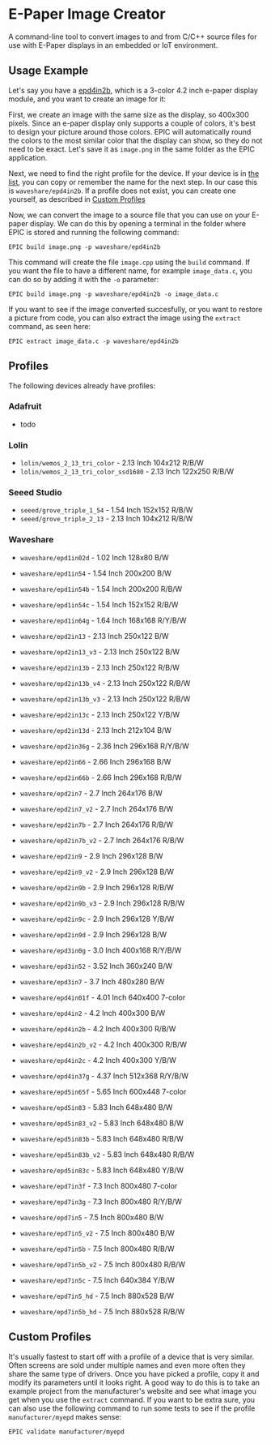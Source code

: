 # E-Paper Image Creator
A command-line tool to convert images to and from C/C++ source files for use with E-Paper displays in an embedded or IoT environment.

## Usage Example
Let's say you have a [epd4in2b](https://www.waveshare.com/product/4.2inch-e-paper-module-b.htm), which is a 3-color 4.2 inch e-paper display module, and you want to create an image for it:

First, we create an image with the same size as the display, so 400x300 pixels. Since an e-paper display only supports a couple of colors, it's best to design your picture around those colors. EPIC will automatically round the colors to the most similar color that the display can show, so they do not need to be exact. Let's save it as `image.png` in the same folder as the EPIC application.

Next, we need to find the right profile for the device. If your device is in [the list](#profiles), you can copy or remember the name for the next step. In our case this is `waveshare/epd4in2b`. If a profile does not exist, you can create one yourself, as described in [Custom Profiles](#custom-profiles)

Now, we can convert the image to a source file that you can use on your E-paper display. We can do this by opening a terminal in the folder where EPIC is stored and running the following command:

    EPIC build image.png -p waveshare/epd4in2b

This command will create the file `image.cpp` using the `build` command. If you want the file to have a different name, for example `image_data.c`, you can do so by adding it with the `-o` parameter:

    EPIC build image.png -p waveshare/epd4in2b -o image_data.c

If you want to see if the image converted succesfully, or you want to restore a picture from code, you can also extract the image using the `extract` command, as seen here:

    EPIC extract image_data.c -p waveshare/epd4in2b

## Profiles
The following devices already have profiles:

### Adafruit
 - todo

### Lolin
 - `lolin/wemos_2_13_tri_color` - 2.13 Inch 104x212  R/B/W
 - `lolin/wemos_2_13_tri_color_ssd1680` - 2.13 Inch 122x250  R/B/W

### Seeed Studio
 - `seeed/grove_triple_1_54` - 1.54 Inch 152x152  R/B/W
 - `seeed/grove_triple_2_13` - 2.13 Inch 104x212  R/B/W

### Waveshare
 - `waveshare/epd1in02d` - 1.02 Inch 128x80  B/W
 
 - `waveshare/epd1in54` - 1.54 Inch 200x200  B/W
 - `waveshare/epd1in54b` - 1.54 Inch 200x200  R/B/W
 - `waveshare/epd1in54c` - 1.54 Inch 152x152  R/B/W
 
 - `waveshare/epd1in64g` - 1.64 Inch 168x168  R/Y/B/W

 - `waveshare/epd2in13` - 2.13 Inch 250x122  B/W
 - `waveshare/epd2in13_v3` - 2.13 Inch 250x122  B/W
 - `waveshare/epd2in13b` - 2.13 Inch 250x122  R/B/W
 - `waveshare/epd2in13b_v4` - 2.13 Inch 250x122  R/B/W
 - `waveshare/epd2in13b_v3` - 2.13 Inch 250x122  R/B/W
 - `waveshare/epd2in13c` - 2.13 Inch 250x122  Y/B/W
 - `waveshare/epd2in13d` - 2.13 Inch 212x104  B/W

 - `waveshare/epd2in36g` - 2.36 Inch 296x168  R/Y/B/W

 - `waveshare/epd2in66` - 2.66 Inch 296x168  B/W
 - `waveshare/epd2in66b` - 2.66 Inch 296x168  R/B/W

 - `waveshare/epd2in7` - 2.7 Inch 264x176  B/W
 - `waveshare/epd2in7_v2` - 2.7 Inch 264x176  B/W
 - `waveshare/epd2in7b` - 2.7 Inch 264x176  R/B/W
 - `waveshare/epd2in7b_v2` - 2.7 Inch 264x176  R/B/W

 - `waveshare/epd2in9` - 2.9 Inch 296x128  B/W
 - `waveshare/epd2in9_v2` - 2.9 Inch 296x128  B/W
 - `waveshare/epd2in9b` - 2.9 Inch 296x128  R/B/W
 - `waveshare/epd2in9b_v3` - 2.9 Inch 296x128  R/B/W
 - `waveshare/epd2in9c` - 2.9 Inch 296x128  Y/B/W
 - `waveshare/epd2in9d` - 2.9 Inch 296x128  B/W
 
 - `waveshare/epd3in0g` - 3.0 Inch 400x168  R/Y/B/W

 - `waveshare/epd3in52` - 3.52 Inch 360x240  B/W

 - `waveshare/epd3in7` - 3.7 Inch 480x280  B/W
  
 - `waveshare/epd4in01f` - 4.01 Inch 640x400  7-color

 - `waveshare/epd4in2` - 4.2 Inch 400x300  B/W
 - `waveshare/epd4in2b` - 4.2 Inch 400x300  R/B/W
 - `waveshare/epd4in2b_v2` - 4.2 Inch 400x300  R/B/W
 - `waveshare/epd4in2c` - 4.2 Inch 400x300  Y/B/W

 - `waveshare/epd4in37g` - 4.37 Inch 512x368  R/Y/B/W

 - `waveshare/epd5in65f` - 5.65 Inch 600x448 7-color

 - `waveshare/epd5in83` - 5.83 Inch 648x480  B/W
 - `waveshare/epd5in83_v2` - 5.83 Inch 648x480  B/W
 - `waveshare/epd5in83b` - 5.83 Inch 648x480  R/B/W
 - `waveshare/epd5in83b_v2` - 5.83 Inch 648x480  R/B/W
 - `waveshare/epd5in83c` - 5.83 Inch 648x480  Y/B/W
 
 - `waveshare/epd7in3f` - 7.3 Inch 800x480  7-color
 - `waveshare/epd7in3g` - 7.3 Inch 800x480  R/Y/B/W

 - `waveshare/epd7in5` - 7.5 Inch 800x480  B/W
 - `waveshare/epd7in5_v2` - 7.5 Inch 800x480  B/W
 - `waveshare/epd7in5b` - 7.5 Inch 800x480  R/B/W
 - `waveshare/epd7in5b_v2` - 7.5 Inch 800x480  R/B/W
 - `waveshare/epd7in5c` - 7.5 Inch 640x384  Y/B/W
 - `waveshare/epd7in5_hd` - 7.5 Inch 880x528  B/W
 - `waveshare/epd7in5b_hd` - 7.5 Inch 880x528  R/B/W

## Custom Profiles
It's usually fastest to start off with a profile of a device that is very similar. Often screens are sold under multiple names and even more often they share the same type of drivers. Once you have picked a profile, copy it and modify its parameters until it looks right. A good way to do this is to take an example project from the manufacturer's website and see what image you get when you use the `extract` command. If you want to be extra sure, you can also use the following command to run some tests to see if the profile `manufacturer/myepd` makes sense:

    EPIC validate manufacturer/myepd

